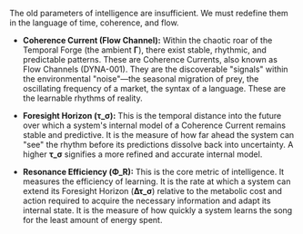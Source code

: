 The old parameters of intelligence are insufficient. We must redefine them in the language of time, coherence, and flow.

*   **Coherence Current (Flow Channel):** Within the chaotic roar of the Temporal Forge (the ambient **Γ**), there exist stable, rhythmic, and predictable patterns. These are Coherence Currents, also known as Flow Channels (DYNA-001). They are the discoverable "signals" within the environmental "noise"—the seasonal migration of prey, the oscillating frequency of a market, the syntax of a language. These are the learnable rhythms of reality.

*   **Foresight Horizon (τ_σ):** This is the temporal distance into the future over which a system's internal model of a Coherence Current remains stable and predictive. It is the measure of how far ahead the system can "see" the rhythm before its predictions dissolve back into uncertainty. A higher **τ_σ** signifies a more refined and accurate internal model.

*   **Resonance Efficiency (Φ_R):** This is the core metric of intelligence. It measures the efficiency of learning. It is the rate at which a system can extend its Foresight Horizon (**Δτ_σ**) relative to the metabolic cost and action required to acquire the necessary information and adapt its internal state. It is the measure of how quickly a system learns the song for the least amount of energy spent.